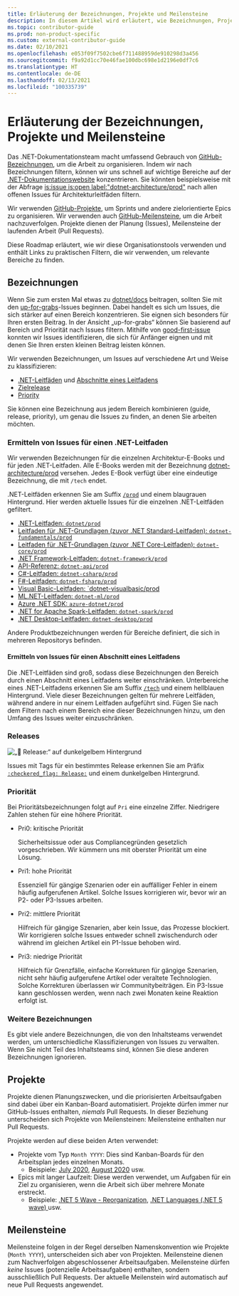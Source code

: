 ```yaml
---
title: Erläuterung der Bezeichnungen, Projekte und Meilensteine
description: In diesem Artikel wird erläutert, wie Bezeichnungen, Projekte und Meilensteine im dotnet/docs-Repository verwendet werden.
ms.topic: contributor-guide
ms.prod: non-product-specific
ms.custom: external-contributor-guide
ms.date: 02/10/2021
ms.openlocfilehash: e053f09f7502cbe6f711488959de910298d3a456
ms.sourcegitcommit: f9a92d1cc70e46fae100dbc698e1d2196e0df7c6
ms.translationtype: HT
ms.contentlocale: de-DE
ms.lasthandoff: 02/13/2021
ms.locfileid: "100335739"
---
```

# <a name="labels-projects-and-milestones-roadmap"></a>Erläuterung der Bezeichnungen, Projekte und Meilensteine

Das .NET-Dokumentationsteam macht umfassend Gebrauch von [GitHub-Bezeichnungen](https://github.com/dotnet/docs/labels), um die Arbeit zu organisieren. Indem wir nach Bezeichnungen filtern, können wir uns schnell auf wichtige Bereiche auf der [.NET-Dokumentationswebsite](https://docs.microsoft.com/dotnet) konzentrieren. Sie könnten beispielsweise mit der Abfrage [is:issue is:open label:"dotnet-architecture/prod"](https://github.com/dotnet/docs/labels/dotnet-architecture%2Fprod) nach allen offenen Issues für Architekturleitfäden filtern.

Wir verwenden [GitHub-Projekte](https://github.com/dotnet/docs/projects), um Sprints und andere zielorientierte Epics zu organisieren. Wir verwenden auch [GitHub-Meilensteine](https://github.com/dotnet/docs/milestones), um die Arbeit nachzuverfolgen. Projekte dienen der Planung (Issues), Meilensteine der laufenden Arbeit (Pull Requests).

Diese Roadmap erläutert, wie wir diese Organisationstools verwenden und enthält Links zu praktischen Filtern, die wir verwenden, um relevante Bereiche zu finden.

## <a name="labels"></a>Bezeichnungen

Wenn Sie zum ersten Mal etwas zu [dotnet/docs](https://github.com/dotnet/docs) beitragen, sollten Sie mit den [up-for-grabs](https://github.com/dotnet/docs/labels/up-for-grabs)-Issues beginnen. Dabei handelt es sich um Issues, die sich stärker auf einen Bereich konzentrieren. Sie eignen sich besonders für Ihren ersten Beitrag. In der Ansicht „up-for-grabs“ können Sie basierend auf Bereich und Priorität nach Issues filtern. Mithilfe von [good-first-issue](https://github.com/dotnet/docs/labels/good-first-issue) konnten wir Issues identifizieren, die sich für Anfänger eignen und mit denen Sie Ihren ersten kleinen Beitrag leisten können.

Wir verwenden Bezeichnungen, um Issues auf verschiedene Art und Weise zu klassifizieren:

- [.NET-Leitfäden](#find-issues-for-a-single-net-guide) und [Abschnitte eines Leitfadens](#find-issues-for-one-section-of-a-guide)
- [Zielrelease](#releases)
- [Priority](#priority)

Sie können eine Bezeichnung aus jedem Bereich kombinieren (guide, release, priority), um genau die Issues zu finden, an denen Sie arbeiten möchten.

### <a name="find-issues-for-a-single-net-guide"></a>Ermitteln von Issues für einen .NET-Leitfaden

Wir verwenden Bezeichnungen für die einzelnen Architektur-E-Books und für jeden .NET-Leitfaden. Alle E-Books werden mit der Bezeichnung [dotnet-architecture/prod](https://github.com/dotnet/docs/labels/dotnet-architecture%2Fprod) versehen. Jedes E-Book verfügt über eine eindeutige Bezeichnung, die mit `/tech` endet.

.NET-Leitfäden erkennen Sie am Suffix [`/prod`](https://github.com/dotnet/docs/labels?q=prod) und einem blaugrauen Hintergrund. Hier werden aktuelle Issues für die einzelnen .NET-Leitfäden gefiltert.

- [.NET-Leitfaden: `dotnet/prod`](https://github.com/dotnet/docs/labels/dotnet%2Fprod)
- [Leitfaden für .NET-Grundlagen (zuvor .NET Standard-Leitfaden): `dotnet-fundamentals/prod`](https://github.com/dotnet/docs/labels/dotnet-fundamentals%2Fprod)
- [Leitfaden für .NET-Grundlagen (zuvor .NET Core-Leitfaden): `dotnet-core/prod`](https://github.com/dotnet/docs/labels/dotnet-core%2Fprod)
- [.NET Framework-Leitfaden: `dotnet-framework/prod`](https://github.com/dotnet/docs/labels/dotnet-framework%2Fprod)
- [API-Referenz: `dotnet-api/prod`](https://github.com/dotnet/docs/labels/dotnet-api%2Fprod)
- [C#-Leitfaden: `dotnet-csharp/prod`](https://github.com/dotnet/docs/labels/dotnet-csharp%2Fprod)
- [F#-Leitfaden: `dotnet-fsharp/prod`](https://github.com/dotnet/docs/labels/dotnet-fsharp%2Fprod)
- [Visual Basic-Leitfaden: `dotnet-visualbasic/prod](https://github.com/dotnet/docs/labels/dotnet-visualbasic%2Fprod)
- [ML.NET-Leitfaden: `dotnet-ml/prod`](https://github.com/dotnet/docs/labels/dotnet-ml%2Fprod)
- [Azure .NET SDK: `azure-dotnet/prod`](https://github.com/dotnet/docs/labels/azure-dotnet%2Fprod)
- [.NET for Apache Spark-Leitfaden: `dotnet-spark/prod`](https://github.com/dotnet/docs/labels/dotnet-spark%2Fprod)
- [.NET Desktop-Leitfaden: `dotnet-desktop/prod`](https://github.com/dotnet/docs/labels/dotnet-desktop%2Fprod)

Andere Produktbezeichnungen werden für Bereiche definiert, die sich in mehreren Repositorys befinden.

#### <a name="find-issues-for-one-section-of-a-guide"></a>Ermitteln von Issues für einen Abschnitt eines Leitfadens

Die .NET-Leitfäden sind groß, sodass diese Bezeichnungen den Bereich durch einen Abschnitt eines Leitfadens weiter einschränken. Unterbereiche eines .NET-Leitfadens erkennen Sie am Suffix [`/tech`](https://github.com/dotnet/docs/labels?q=tech) und einem hellblauen Hintergrund. Viele dieser Bezeichnungen gelten für mehrere Leitfäden, während andere in nur einem Leitfaden aufgeführt sind. Fügen Sie nach dem Filtern nach einem Bereich eine dieser Bezeichnungen hinzu, um den Umfang des Issues weiter einzuschränken.

### <a name="releases"></a>Releases

![„:checkered_flag: Release:“ auf dunkelgelbem Hintergrund](./media/labels-projects/release.png "Präfix für Releasebezeichnungen")

Issues mit Tags für ein bestimmtes Release erkennen Sie am Präfix [`:checkered_flag: Release:`](https://github.com/dotnet/docs/labels?q=%3Acheckered_flag%3A+Release) und einem dunkelgelben Hintergrund.

### <a name="priority"></a>Priorität

Bei Prioritätsbezeichnungen folgt auf `Pri` eine einzelne Ziffer. Niedrigere Zahlen stehen für eine höhere Priorität.

- Pri0: kritische Priorität

  Sicherheitsissue oder aus Compliancegründen gesetzlich vorgeschrieben. Wir kümmern uns mit oberster Priorität um eine Lösung.
  
- Pri1: hohe Priorität

  Essenziell für gängige Szenarien oder ein auffälliger Fehler in einem häufig aufgerufenen Artikel. Solche Issues korrigieren wir, bevor wir an P2- oder P3-Issues arbeiten.
  
- Pri2: mittlere Priorität

  Hilfreich für gängige Szenarien, aber kein Issue, das Prozesse blockiert.  Wir korrigieren solche Issues entweder schnell zwischendurch oder während im gleichen Artikel ein P1-Issue behoben wird.
  
- Pri3: niedrige Priorität

  Hilfreich für Grenzfälle, einfache Korrekturen für gängige Szenarien, nicht sehr häufig aufgerufene Artikel oder veraltete Technologien. Solche Korrekturen überlassen wir Communitybeiträgen. Ein P3-Issue kann geschlossen werden, wenn nach zwei Monaten keine Reaktion erfolgt ist.

### <a name="what-about-the-other-labels"></a>Weitere Bezeichnungen

Es gibt viele andere Bezeichnungen, die von den Inhaltsteams verwendet werden, um unterschiedliche Klassifizierungen von Issues zu verwalten. Wenn Sie nicht Teil des Inhaltsteams sind, können Sie diese anderen Bezeichnungen ignorieren.

## <a name="projects"></a>Projekte

Projekte dienen Planungszwecken, und die priorisierten Arbeitsaufgaben sind dabei über ein Kanban-Board automatisiert. Projekte dürfen immer nur GitHub-Issues enthalten, _niemals_ Pull Requests. In dieser Beziehung unterscheiden sich Projekte von Meilensteinen: Meilensteine enthalten nur Pull Requests.

Projekte werden auf diese beiden Arten verwendet:

- Projekte vom Typ `Month YYYY`: Dies sind Kanban-Boards für den Arbeitsplan jedes einzelnen Monats.
  - Beispiele: [July 2020](https://github.com/dotnet/docs/projects/103), [August 2020](https://github.com/dotnet/docs/projects/117) usw.
- Epics mit langer Laufzeit: Diese werden verwendet, um Aufgaben für ein Ziel zu organisieren, wenn die Arbeit sich über mehrere Monate erstreckt.
  - Beispiele: [.NET 5 Wave - Reorganization](https://github.com/dotnet/docs/projects/105), [.NET Languages (.NET 5 wave) ](https://github.com/dotnet/docs/projects/106) usw.

## <a name="milestones"></a>Meilensteine

Meilensteine folgen in der Regel derselben Namenskonvention wie Projekte (`Month YYYY`), unterscheiden sich aber von Projekten. Meilensteine dienen zum Nachverfolgen abgeschlossener Arbeitsaufgaben. Meilensteine dürfen _keine_ Issues (potenzielle Arbeitsaufgaben) enthalten, sondern ausschließlich Pull Requests. Der aktuelle Meilenstein wird automatisch auf neue Pull Requests angewendet.
